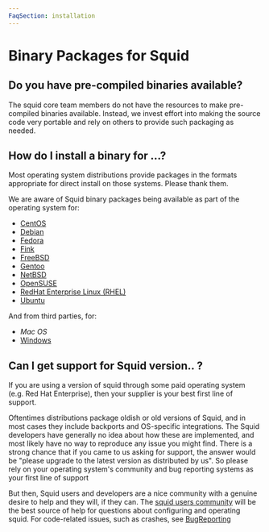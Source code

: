 ```yaml
---
FaqSection: installation
---
```

# Binary Packages for Squid

## Do you have pre-compiled binaries available?

The squid core team members do not have the resources to make
pre-compiled binaries available. Instead, we invest effort into making
the source code very portable and rely on others to provide such
packaging as needed.

## How do I install a binary for ...?

Most operating system distributions provide packages in the formats
appropriate for direct install on those systems. Please thank them.

We are aware of Squid binary packages being available as part of the
operating system for:
* [CentOS](/KnowledgeBase/CentOS)
* [Debian](/KnowledgeBase/Debian)
* [Fedora](/KnowledgeBase/Fedora)
* [Fink](/KnowledgeBase/Fink)
* [FreeBSD](/KnowledgeBase/FreeBSD)
* [Gentoo](/KnowledgeBase/Gentoo)
* [NetBSD](/KnowledgeBase/NetBSD)
* [OpenSUSE](/KnowledgeBase/OpenSUSE)
* [RedHat Enterprise Linux (RHEL)](/KnowledgeBase/RedHat)
* [Ubuntu](/KnowledgeBase/Ubuntu)

And from third parties, for:
* _Mac OS_
* [Windows](/KnowledgeBase/Windows)

## Can I get support for Squid version.. ?

If you are using a version of squid through some paid operating system
(e.g. Red Hat Enterprise), then your supplier is your best first line
of support.

Oftentimes distributions package oldish or old versions of Squid, and
in most cases they include backports and OS-specific integrations. The
Squid developers have generally no idea about how these are implemented, and
most likely have no way to reproduce any issue you might find.
There is a strong chance that if you came to us asking for support, the
answer would be "please upgrade to the latest version as distributed by us".
So please rely on your operating system's community and bug reporting
systems as your first line of support

But then, Squid users and developers are a nice community with a genuine
desire to help and they will, if they can.
The
[squid users community](http://www.squid-cache.org/Support/mailing-lists.html#squid-users)
will be the best source of help for questions about configuring and operating
squid.
For code-related issues, such as crashes, see [BugReporting](/SquidFaq/BugReporting)

